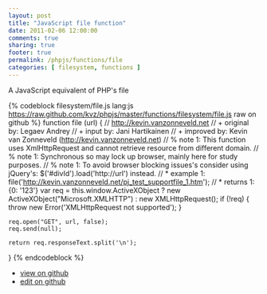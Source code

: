 ```yaml
---
layout: post
title: "JavaScript file function"
date: 2011-02-06 12:00:00
comments: true
sharing: true
footer: true
permalink: /phpjs/functions/file
categories: [ filesystem, functions ]
---
```

A JavaScript equivalent of PHP's file
<!-- more -->
{% codeblock filesystem/file.js lang:js https://raw.github.com/kvz/phpjs/master/functions/filesystem/file.js raw on github %}
function file (url) {
    // http://kevin.vanzonneveld.net
    // +   original by: Legaev Andrey
    // +      input by: Jani Hartikainen
    // +   improved by: Kevin van Zonneveld (http://kevin.vanzonneveld.net)
    // %        note 1: This function uses XmlHttpRequest and cannot retrieve resource from different domain.
    // %        note 1: Synchronous so may lock up browser, mainly here for study purposes.
    // %        note 1: To avoid browser blocking issues's consider using jQuery's: $('#divId').load('http://url') instead.
    // *     example 1: file('http://kevin.vanzonneveld.net/pj_test_supportfile_1.htm');
    // *     returns 1: {0: '123'}
    var req = this.window.ActiveXObject ? new ActiveXObject("Microsoft.XMLHTTP") : new XMLHttpRequest();
    if (!req) {
        throw new Error('XMLHttpRequest not supported');
    }

    req.open("GET", url, false);
    req.send(null);

    return req.responseText.split('\n');
}
{% endcodeblock %}
<ul>
 <li><a href="https://github.com/kvz/phpjs/blob/master/functions/filesystem/file.js">view on github</a></li>
 <li><a href="https://github.com/kvz/phpjs/edit/master/functions/filesystem/file.js">edit on github</a></li>
</ul>

